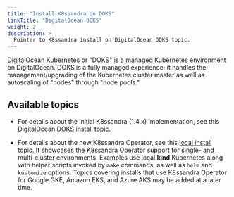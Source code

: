 ```yaml
---
title: "Install K8ssandra on DOKS"
linkTitle: "DigitalOcean DOKS"
weight: 2
description: >
  Pointer to K8ssandra install on DigitalOcean DOKS topic.
---
```


[DigitalOcean Kubernetes](https://www.digitalocean.com/products/kubernetes/) or "DOKS" is a managed Kubernetes environment on DigitalOcean. DOKS is a fully managed experience; it handles the management/upgrading of the Kubernetes cluster master as well as autoscaling of "nodes" through "node pools."

## Available topics

* For details about the initial K8ssandra (1.4.x) implementation, see this [DigitalOcean DOKS](https://docs-staging-v1.k8ssandra.io/install/doks/) install topic.

* For details about the new K8ssandra Operator, see this [local install](https://docs-staging-v2.k8ssandra.io/install/local/) topic. It showcases the K8ssandra Operator support for single- and multi-cluster environments. Examples use local **kind** Kubernetes along with helper scripts invoked by `make` commands, as well as `helm` and `kustomize` options. Topics covering installs that use K8ssandra Operator for Google GKE, Amazon EKS, and Azure AKS may be added at a later time. 
